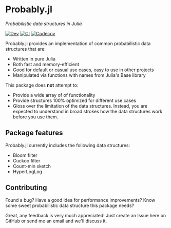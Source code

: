 # Probably.jl
_Probabilistic data structures in Julia_

[![Dev](https://img.shields.io/badge/docs-dev-blue.svg)](https://kernelmethod.github.io/Probably.jl/dev)
[![CI](https://github.com/kernelmethod/Probably.jl/workflows/CI/badge.svg)](https://github.com/kernelmethod/Probably.jl/actions?query=workflow%3ACI)
[![Codecov](https://codecov.io/gh/kernelmethod/Probably.jl/branch/master/graph/badge.svg)](https://codecov.io/gh/kernelmethod/Probably.jl)

Probably.jl provides an implementation of common probabilistic data structures that are:
- Written in pure Julia
- Both fast and memory-efficient
- Good for default or casual use cases, easy to use in other projects
- Manipulated via functions with names from Julia's Base library

This package does __not__ attempt to:
- Provide a wide array of of functionality
- Provide structures 100% optimized for different use cases
- Gloss over the limitation of the data structures. Instead, you are expected to understand in broad strokes how the data structures work before you use them.

## Package features
Probably.jl currently includes the following data structures:
 - Bloom filter
 - Cuckoo filter
 - Count-min sketch
 - HyperLogLog

## Contributing
Found a bug? Have a good idea for performance improvements? Know some sweet probabilistic data structure this package needs?

Great, any feedback is very much appreciated! Just create an Issue here on GitHub or send me an email and we'll discuss it.
